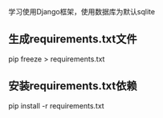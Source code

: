 学习使用Django框架，使用数据库为默认sqlite

## 生成requirements.txt文件
pip freeze > requirements.txt
## 安装requirements.txt依赖
pip install -r requirements.txt